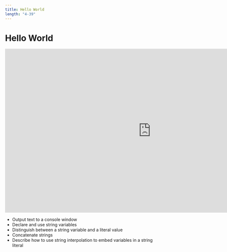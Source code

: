 ```yaml
---
title: Hello World
length: "4-39"
---
```

# Hello World

<iframe src="https://channel9.msdn.com/Series/CSharp-101/CSharp-Hello-World/player?format=html5" width="960" height="540" allowFullScreen frameBorder="0" title="C#: Hello World [2 of 19] - Microsoft Channel 9 Video"></iframe>

- Output text to a console window
- Declare and use string variables
- Distinguish between a string variable and a literal value
- Concatenate strings
- Describe how to use string interpolation to embed variables in a string literal
